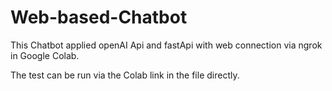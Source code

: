 # Web-based-Chatbot

This Chatbot applied openAI Api and fastApi with web connection via ngrok in Google Colab. 

The test can be run via the Colab link in the file directly. 
